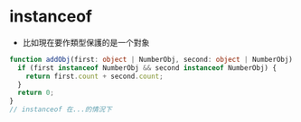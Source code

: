# instanceof

- 比如現在要作類型保護的是一个對象

```typescript
function addObj(first: object | NumberObj, second: object | NumberObj) {
  if (first instanceof NumberObj && second instanceof NumberObj) {
    return first.count + second.count;
  }
  return 0;
}
// instanceof 在...的情況下
```
